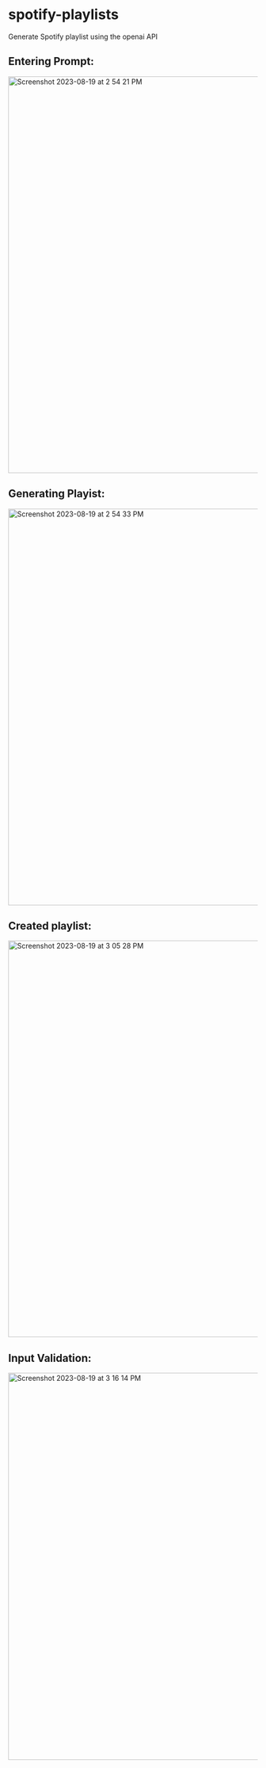 # spotify-playlists
 Generate Spotify playlist using the openai API

## Entering Prompt:
<img width="800" alt="Screenshot 2023-08-19 at 2 54 21 PM" src="https://github.com/depla/spotify-playlists/assets/35586986/41ab8a1e-17fe-4036-9e02-bc8370030f5b">

## Generating Playist:
<img width="800" alt="Screenshot 2023-08-19 at 2 54 33 PM" src="https://github.com/depla/spotify-playlists/assets/35586986/77b98a0c-bd9c-4f88-bd1e-dc74f6422c72">

## Created playlist:
<img width="800" alt="Screenshot 2023-08-19 at 3 05 28 PM" src="https://github.com/depla/spotify-playlists/assets/35586986/1a3694ef-56a6-48df-a86a-fc435b6f3388">

## Input Validation:
<img width="781" alt="Screenshot 2023-08-19 at 3 16 14 PM" src="https://github.com/depla/spotify-playlists/assets/35586986/08b08a5a-0f5e-4e41-86db-72cb1937dc14">
